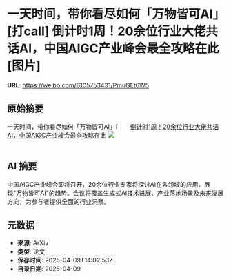 # 一天时间，带你看尽如何「万物皆可AI」[打call] 倒计时1周！20余位行业大佬共话AI，中国AIGC产业峰会最全攻略在此 [图片]

**URL**: https://weibo.com/6105753431/PmuGEt6W5

## 原始摘要

一天时间，带你看尽如何「万物皆可AI」<span class="url-icon"><img alt="[打call]" src="https://h5.sinaimg.cn/m/emoticon/icon/default/fb_a1dacall-1e0c4593fc.png" style="width:1em; height:1em;" referrerpolicy="no-referrer"></span> <a href="https://weibo.com/ttarticle/p/show?id=2309405153611809423573" data-hide=""><span class="url-icon"><img style="width: 1rem;height: 1rem" src="https://h5.sinaimg.cn/upload/2015/09/25/3/timeline_card_small_article_default.png" referrerpolicy="no-referrer"></span><span class="surl-text">倒计时1周！20余位行业大佬共话AI，中国AIGC产业峰会最全攻略在此</span></a> <img style="" src="https://tvax1.sinaimg.cn/large/006Fd7o3gy1i0at87elthj30rs0fmq59.jpg" referrerpolicy="no-referrer"><br><br>

## AI 摘要

中国AIGC产业峰会即将召开，20余位行业专家将探讨AI在各领域的应用，展现"万物皆可AI"的趋势。会议将覆盖生成式AI技术进展、产业落地场景及未来发展方向，为参与者提供全面的行业洞察。

## 元数据

- **来源**: ArXiv
- **类型**: 论文
- **保存时间**: 2025-04-09T14:02:53Z
- **目录日期**: 2025-04-09
